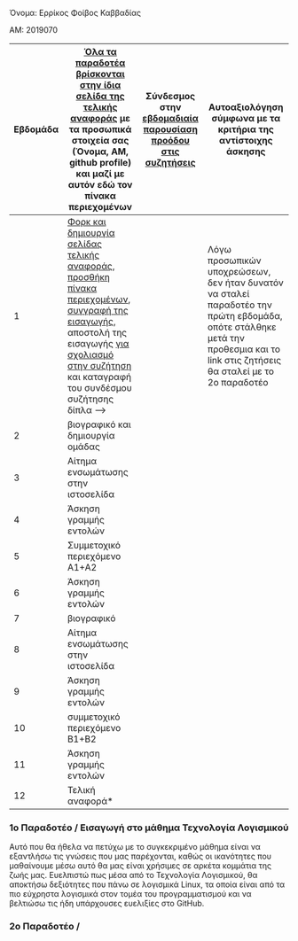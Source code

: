 Όνομα: Ερρίκος Φοίβος Καββαδίας

ΑΜ: 2019070

| Εβδομάδα | [Όλα τα παραδοτέα βρίσκονται στην ίδια σελίδα της τελικής αναφοράς](https://courses-ionio.github.io/help/deliverables/) με τα προσωπικά στοιχεία σας (Όνομα, ΑΜ, github profile) και μαζί με αυτόν εδώ τον πίνακα περιεχομένων | Σύνδεσμος στην [εβδομαδιαία παρουσίαση προόδου στις συζητήσεις](https://github.com/courses-ionio/help/discussions/categories/show-and-tell) | Αυτοαξιολόγηση σύμφωνα με τα κριτήρια της αντίστοιχης άσκησης |
| --- | --- | --- | --- |
| 1 | [Φορκ και δημιουργία σελίδας τελικής αναφοράς](https://courses-ionio.github.io/help/guide/), [προσθήκη πίνακα περιεχομένων](https://raw.githubusercontent.com/courses-ionio/sw/master/README.md), [συγγραφή της εισαγωγής](https://courses-ionio.github.io/help/intro/), αποστολή της εισαγωγής [για σχολιασμό στην συζήτηση](https://github.com/courses-ionio/help/discussions/categories/show-and-tell) και καταγραφή του συνδέσμου συζήτησης δίπλα --> | |  Λόγω προσωπικών υποχρεώσεων, δεν ήταν δυνατόν να σταλεί παραδοτέο την πρώτη εβδομάδα, οπότε στάλθηκε μετά την προθεσμια και το link στις ζητήσεις θα σταλεί με το 2ο παραδοτέο |
| 2 | βιογραφικό και δημιουργία ομάδας | | |
| 3 | Αίτημα ενσωμάτωσης στην ιστοσελίδα | | |
| 4 | Άσκηση γραμμής εντολών | | |
| 5 | Συμμετοχικό περιεχόμενο A1+A2 | | |
| 6 | Άσκηση γραμμής εντολών | | |
| 7 | βιογραφικό | | |
| 8 | Αίτημα ενσωμάτωσης στην ιστοσελίδα | | |
| 9 | Άσκηση γραμμής εντολών | | |
| 10 | συμμετοχικό περιεχόμενο B1+B2 | | |
| 11 | Άσκηση γραμμής εντολών | | |
| 12 | Τελική αναφορά* | | |

### 1ο Παραδοτέο / Εισαγωγή στο μάθημα Τεχνολογία Λογισμικού
Αυτό που θα ήθελα να πετύχω με το συγκεκριμένο μάθημα είναι να εξαντλήσω τις γνώσεις που μας παρέχονται, καθώς οι ικανότητες που μαθαίνουμε μέσω αυτό θα μας είναι χρήσιμες σε αρκέτα κομμάτια της ζωής μας. Ευελπιστώ πως μέσα από το Τεχνολογία Λογισμικού, θα αποκτήσω δεξιότητες που πάνω σε λογισμικά Linux, τα οποία είναι από τα πιο εύχρηστα λογισμικά στον τομέα του προγραμματισμού και να βελτιώσω τις ήδη υπάρχουσες ευελιξίες στο GitHub.
### 2ο Παραδοτέο /
